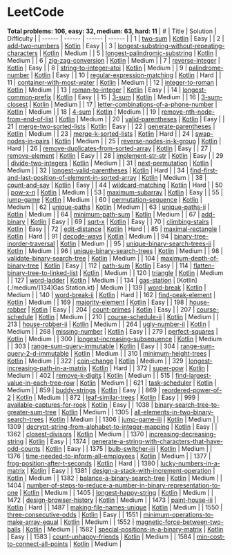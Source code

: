 # LeetCode
**Total problems: 106, easy: 32, medium: 63, hard: 11**
| # | Title | Solution | Difficulty |
| ------ | ------ | ------ | ------ |
| 1 | [two-sum](https://leetcode.com/problems/two-sum/description/) | [Kotlin](./easy/1.two-sum.kt) | Easy |
| 2 | [add-two-numbers](https://leetcode.com/problems/add-two-numbers/description/) | [Kotlin](./easy/2.add-two-numbers.kt) | Easy |
| 3 | [longest-substring-without-repeating-characters](https://leetcode.com/problems/longest-substring-without-repeating-characters/description/) | [Kotlin](./medium/3.longest-substring-without-repeating-characters.kt) | Medium |
| 5 | [longest-palindromic-substring](https://leetcode.com/problems/longest-palindromic-substring/description/) | [Kotlin](./medium/5.longest-palindromic-substring.kt) | Medium |
| 6 | [zig-zag-conversion](https://leetcode.com/problems/zig-zag-conversion/description/) | [Kotlin](./medium/6.zig-zag-conversion.kt) | Medium |
| 7 | [reverse-integer](https://leetcode.com/problems/reverse-integer/description/) | [Kotlin](./easy/7.reverse-integer.kt) | Easy |
| 8 | [string-to-integer-atoi](https://leetcode.com/problems/string-to-integer-atoi/description/) | [Kotlin](./medium/8.string-to-integer-atoi.kt) | Medium |
| 9 | [palindrome-number](https://leetcode.com/problems/palindrome-number/description/) | [Kotlin](./easy/9.palindrome-number.kt) | Easy |
| 10 | [regular-expression-matching](https://leetcode.com/problems/regular-expression-matching/description/) | [Kotlin](./hard/10.regular-expression-matching.kt) | Hard |
| 11 | [container-with-most-water](https://leetcode.com/problems/container-with-most-water/description/) | [Kotlin](./medium/11.container-with-most-water.kt) | Medium |
| 12 | [integer-to-roman](https://leetcode.com/problems/integer-to-roman/description/) | [Kotlin](./medium/12.integer-to-roman.kt) | Medium |
| 13 | [roman-to-integer](https://leetcode.com/problems/roman-to-integer/description/) | [Kotlin](./easy/13.roman-to-integer.kt) | Easy |
| 14 | [longest-common-prefix](https://leetcode.com/problems/longest-common-prefix/description/) | [Kotlin](./easy/14.longest-common-prefix.kt) | Easy |
| 15 | [3-sum](https://leetcode.com/problems/3-sum/description/) | [Kotlin](./medium/15.3-sum.kt) | Medium |
| 16 | [3-sum-closest](https://leetcode.com/problems/3-sum-closest/description/) | [Kotlin](./medium/16.3-sum-closest.kt) | Medium |
| 17 | [letter-combinations-of-a-phone-number](https://leetcode.com/problems/letter-combinations-of-a-phone-number/description/) | [Kotlin](./medium/17.letter-combinations-of-a-phone-number.kt) | Medium |
| 18 | [4-sum](https://leetcode.com/problems/4-sum/description/) | [Kotlin](./medium/18.4-sum.kt) | Medium |
| 19 | [remove-nth-node-from-end-of-list](https://leetcode.com/problems/remove-nth-node-from-end-of-list/description/) | [Kotlin](./medium/19.remove-nth-node-from-end-of-list.kt) | Medium |
| 20 | [valid-parentheses](https://leetcode.com/problems/valid-parentheses/description/) | [Kotlin](./easy/20.valid-parentheses.kt) | Easy |
| 21 | [merge-two-sorted-lists](https://leetcode.com/problems/merge-two-sorted-lists/description/) | [Kotlin](./easy/21.merge-two-sorted-lists.kt) | Easy |
| 22 | [generate-parentheses](https://leetcode.com/problems/generate-parentheses/description/) | [Kotlin](./medium/22.generate-parentheses.kt) | Medium |
| 23 | [merge-k-sorted-lists](https://leetcode.com/problems/merge-k-sorted-lists/description/) | [Kotlin](./hard/23.merge-k-sorted-lists.kt) | Hard |
| 24 | [swap-nodes-in-pairs](https://leetcode.com/problems/swap-nodes-in-pairs/description/) | [Kotlin](./medium/24.swap-nodes-in-pairs.kt) | Medium |
| 25 | [reverse-nodes-in-k-group](https://leetcode.com/problems/reverse-nodes-in-k-group/description/) | [Kotlin](./hard/25.reverse-nodes-in-k-group.kt) | Hard |
| 26 | [remove-duplicates-from-sorted-array](https://leetcode.com/problems/remove-duplicates-from-sorted-array/description/) | [Kotlin](./easy/26.remove-duplicates-from-sorted-array.kt) | Easy |
| 27 | [remove-element](https://leetcode.com/problems/remove-element/description/) | [Kotlin](./easy/27.remove-element.kt) | Easy |
| 28 | [implement-str-str](https://leetcode.com/problems/implement-str-str/description/) | [Kotlin](./easy/28.implement-str-str.kt) | Easy |
| 29 | [divide-two-integers](https://leetcode.com/problems/divide-two-integers/description/) | [Kotlin](./medium/29.divide-two-integers.kt) | Medium |
| 31 | [next-permutation](https://leetcode.com/problems/next-permutation/description/) | [Kotlin](./medium/31.next-permutation.kt) | Medium |
| 32 | [longest-valid-parentheses](https://leetcode.com/problems/longest-valid-parentheses/description/) | [Kotlin](./hard/32.longest-valid-parentheses.kt) | Hard |
| 34 | [find-first-and-last-position-of-element-in-sorted-array](https://leetcode.com/problems/find-first-and-last-position-of-element-in-sorted-array/description/) | [Kotlin](./medium/34.find-first-and-last-position-of-element-in-sorted-array.kt) | Medium |
| 38 | [count-and-say](https://leetcode.com/problems/count-and-say/description/) | [Kotlin](./easy/38.count-and-say.kt) | Easy |
| 44 | [wildcard-matching](https://leetcode.com/problems/wildcard-matching/description/) | [Kotlin](./hard/44.wildcard-matching.kt) | Hard |
| 50 | [pow-x-n](https://leetcode.com/problems/pow-x-n/description/) | [Kotlin](./medium/50.pow-x-n.kt) | Medium |
| 53 | [maximum-subarray](https://leetcode.com/problems/maximum-subarray/description/) | [Kotlin](./easy/53.maximum-subarray.kt) | Easy |
| 55 | [jump-game](https://leetcode.com/problems/jump-game/description/) | [Kotlin](./medium/55.jump-game.kt) | Medium |
| 60 | [permutation-sequence](https://leetcode.com/problems/permutation-sequence/description/) | [Kotlin](./medium/60.permutation-sequence.kt) | Medium |
| 62 | [unique-paths](https://leetcode.com/problems/unique-paths/description/) | [Kotlin](./medium/62.unique-paths.kt) | Medium |
| 63 | [unique-paths-ii](https://leetcode.com/problems/unique-paths-ii/description/) | [Kotlin](./medium/63.unique-paths-ii.kt) | Medium |
| 64 | [minimum-path-sum](https://leetcode.com/problems/minimum-path-sum/description/) | [Kotlin](./medium/64.minimum-path-sum.kt) | Medium |
| 67 | [add-binary](https://leetcode.com/problems/add-binary/description/) | [Kotlin](./easy/67.add-binary.kt) | Easy |
| 69 | [sqrt-x](https://leetcode.com/problems/sqrt-x/description/) | [Kotlin](./easy/69.sqrt-x.kt) | Easy |
| 70 | [climbing-stairs](https://leetcode.com/problems/climbing-stairs/description/) | [Kotlin](./easy/70.climbing-stairs.kt) | Easy |
| 72 | [edit-distance](https://leetcode.com/problems/edit-distance/description/) | [Kotlin](./hard/72.edit-distance.kt) | Hard |
| 85 | [maximal-rectangle](https://leetcode.com/problems/maximal-rectangle/description/) | [Kotlin](./hard/85.maximal-rectangle.kt) | Hard |
| 91 | [decode-ways](https://leetcode.com/problems/decode-ways/description/) | [Kotlin](./medium/91.decode-ways.kt) | Medium |
| 94 | [binary-tree-inorder-traversal](https://leetcode.com/problems/binary-tree-inorder-traversal/description/) | [Kotlin](./medium/94.binary-tree-inorder-traversal.kt) | Medium |
| 95 | [unique-binary-search-trees-ii](https://leetcode.com/problems/unique-binary-search-trees-ii/description/) | [Kotlin](./medium/95.unique-binary-search-trees-ii.kt) | Medium |
| 96 | [unique-binary-search-trees](https://leetcode.com/problems/unique-binary-search-trees/description/) | [Kotlin](./medium/96.unique-binary-search-trees.kt) | Medium |
| 98 | [validate-binary-search-tree](https://leetcode.com/problems/validate-binary-search-tree/description/) | [Kotlin](./medium/98.validate-binary-search-tree.kt) | Medium |
| 104 | [maximum-depth-of-binary-tree](https://leetcode.com/problems/maximum-depth-of-binary-tree/description/) | [Kotlin](./easy/104.maximum-depth-of-binary-tree.kt) | Easy |
| 112 | [path-sum](https://leetcode.com/problems/path-sum/description/) | [Kotlin](./easy/112.path-sum.kt) | Easy |
| 114 | [flatten-binary-tree-to-linked-list](https://leetcode.com/problems/flatten-binary-tree-to-linked-list/description/) | [Kotlin](./medium/114.flatten-binary-tree-to-linked-list.kt) | Medium |
| 120 | [triangle](https://leetcode.com/problems/triangle/description/) | [Kotlin](./medium/120.triangle.kt) | Medium |
| 127 | [word-ladder](https://leetcode.com/problems/word-ladder/description/) | [Kotlin](./medium/127.word-ladder.kt) | Medium |
| 134 | [gas-station](https://leetcode.com/problems/gas-station/description/) | [Kotlin](./medium/[134]Gas Station.kt) | Medium |
| 139 | [word-break](https://leetcode.com/problems/word-break/description/) | [Kotlin](./medium/139.word-break.kt) | Medium |
| 140 | [word-break-ii](https://leetcode.com/problems/word-break-ii/description/) | [Kotlin](./hard/140.word-break-ii.kt) | Hard |
| 162 | [find-peak-element](https://leetcode.com/problems/find-peak-element/description/) | [Kotlin](./medium/162.find-peak-element.kt) | Medium |
| 169 | [majority-element](https://leetcode.com/problems/majority-element/description/) | [Kotlin](./easy/169.majority-element.kt) | Easy |
| 198 | [house-robber](https://leetcode.com/problems/house-robber/description/) | [Kotlin](./easy/198.house-robber.kt) | Easy |
| 204 | [count-primes](https://leetcode.com/problems/count-primes/description/) | [Kotlin](./easy/204.count-primes.kt) | Easy |
| 207 | [course-schedule](https://leetcode.com/problems/course-schedule/description/) | [Kotlin](./medium/207.course-schedule.kt) | Medium |
| 210 | [course-schedule-ii](https://leetcode.com/problems/course-schedule-ii/description/) | [Kotlin](./medium/210.course-schedule-ii.kt) | Medium |
| 213 | [house-robber-ii](https://leetcode.com/problems/house-robber-ii/description/) | [Kotlin](./medium/213.house-robber-ii.kt) | Medium |
| 264 | [ugly-number-ii](https://leetcode.com/problems/ugly-number-ii/description/) | [Kotlin](./medium/264.ugly-number-ii.kt) | Medium |
| 268 | [missing-number](https://leetcode.com/problems/missing-number/description/) | [Kotlin](./easy/268.missing-number.kt) | Easy |
| 279 | [perfect-squares](https://leetcode.com/problems/perfect-squares/description/) | [Kotlin](./medium/279.perfect-squares.kt) | Medium |
| 300 | [longest-increasing-subsequence](https://leetcode.com/problems/longest-increasing-subsequence/description/) | [Kotlin](./medium/300.longest-increasing-subsequence.kt) | Medium |
| 303 | [range-sum-query-immutable](https://leetcode.com/problems/range-sum-query-immutable/description/) | [Kotlin](./easy/303.range-sum-query-immutable.kt) | Easy |
| 304 | [range-sum-query-2-d-immutable](https://leetcode.com/problems/range-sum-query-2-d-immutable/description/) | [Kotlin](./medium/304.range-sum-query-2-d-immutable.kt) | Medium |
| 310 | [minimum-height-trees](https://leetcode.com/problems/minimum-height-trees/description/) | [Kotlin](./medium/310.minimum-height-trees.kt) | Medium |
| 322 | [coin-change](https://leetcode.com/problems/coin-change/description/) | [Kotlin](./medium/322.coin-change.kt) | Medium |
| 329 | [longest-increasing-path-in-a-matrix](https://leetcode.com/problems/longest-increasing-path-in-a-matrix/description/) | [Kotlin](./hard/329.longest-increasing-path-in-a-matrix.kt) | Hard |
| 372 | [super-pow](https://leetcode.com/problems/super-pow/description/) | [Kotlin](./medium/372.super-pow.kt) | Medium |
| 402 | [remove-k-digits](https://leetcode.com/problems/remove-k-digits/description/) | [Kotlin](./medium/402.remove-k-digits.kt) | Medium |
| 515 | [find-largest-value-in-each-tree-row](https://leetcode.com/problems/find-largest-value-in-each-tree-row/description/) | [Kotlin](./medium/515.find-largest-value-in-each-tree-row.kt) | Medium |
| 621 | [task-scheduler](https://leetcode.com/problems/task-scheduler/description/) | [Kotlin](./medium/621.task-scheduler.kt) | Medium |
| 859 | [buddy-strings](https://leetcode.com/problems/buddy-strings/description/) | [Kotlin](./easy/859.buddy-strings.kt) | Easy |
| 869 | [reordered-power-of-2](https://leetcode.com/problems/reordered-power-of-2/description/) | [Kotlin](./medium/869.reordered-power-of-2.kt) | Medium |
| 872 | [leaf-similar-trees](https://leetcode.com/problems/leaf-similar-trees/description/) | [Kotlin](./easy/872.leaf-similar-trees.kt) | Easy |
| 999 | [available-captures-for-rook](https://leetcode.com/problems/available-captures-for-rook/description/) | [Kotlin](./easy/999.available-captures-for-rook.kt) | Easy |
| 1038 | [binary-search-tree-to-greater-sum-tree](https://leetcode.com/problems/binary-search-tree-to-greater-sum-tree/description/) | [Kotlin](./medium/1038.binary-search-tree-to-greater-sum-tree.kt) | Medium |
| 1305 | [all-elements-in-two-binary-search-trees](https://leetcode.com/problems/all-elements-in-two-binary-search-trees/description/) | [Kotlin](./medium/1305.all-elements-in-two-binary-search-trees.kt) | Medium |
| 1306 | [jump-game-iii](https://leetcode.com/problems/jump-game-iii/description/) | [Kotlin](./medium/1306.jump-game-iii.kt) | Medium |
| 1309 | [decrypt-string-from-alphabet-to-integer-mapping](https://leetcode.com/problems/decrypt-string-from-alphabet-to-integer-mapping/description/) | [Kotlin](./easy/1309.decrypt-string-from-alphabet-to-integer-mapping.kt) | Easy |
| 1362 | [closest-divisors](https://leetcode.com/problems/closest-divisors/description/) | [Kotlin](./medium/1362.closest-divisors.kt) | Medium |
| 1370 | [increasing-decreasing-string](https://leetcode.com/problems/increasing-decreasing-string/description/) | [Kotlin](./easy/1370.increasing-decreasing-string.kt) | Easy |
| 1374 | [generate-a-string-with-characters-that-have-odd-counts](https://leetcode.com/problems/generate-a-string-with-characters-that-have-odd-counts/description/) | [Kotlin](./easy/1374.generate-a-string-with-characters-that-have-odd-counts.kt) | Easy |
| 1375 | [bulb-switcher-iii](https://leetcode.com/problems/bulb-switcher-iii/description/) | [Kotlin](./medium/1375.bulb-switcher-iii.kt) | Medium |
| 1376 | [time-needed-to-inform-all-employees](https://leetcode.com/problems/time-needed-to-inform-all-employees/description/) | [Kotlin](./medium/1376.time-needed-to-inform-all-employees.kt) | Medium |
| 1377 | [frog-position-after-t-seconds](https://leetcode.com/problems/frog-position-after-t-seconds/description/) | [Kotlin](./hard/1377.frog-position-after-t-seconds.kt) | Hard |
| 1380 | [lucky-numbers-in-a-matrix](https://leetcode.com/problems/lucky-numbers-in-a-matrix/description/) | [Kotlin](./easy/1380.lucky-numbers-in-a-matrix.kt) | Easy |
| 1381 | [design-a-stack-with-increment-operation](https://leetcode.com/problems/design-a-stack-with-increment-operation/description/) | [Kotlin](./medium/1381.design-a-stack-with-increment-operation.kt) | Medium |
| 1382 | [balance-a-binary-search-tree](https://leetcode.com/problems/balance-a-binary-search-tree/description/) | [Kotlin](./medium/1382.balance-a-binary-search-tree.kt) | Medium |
| 1404 | [number-of-steps-to-reduce-a-number-in-binary-representation-to-one](https://leetcode.com/problems/number-of-steps-to-reduce-a-number-in-binary-representation-to-one/description/) | [Kotlin](./medium/1404.number-of-steps-to-reduce-a-number-in-binary-representation-to-one.kt) | Medium |
| 1405 | [longest-happy-string](https://leetcode.com/problems/longest-happy-string/description/) | [Kotlin](./medium/1405.longest-happy-string.kt) | Medium |
| 1472 | [design-browser-history](https://leetcode.com/problems/design-browser-history/description/) | [Kotlin](./medium/1472.design-browser-history.kt) | Medium |
| 1473 | [paint-house-iii](https://leetcode.com/problems/paint-house-iii/description/) | [Kotlin](./hard/1473.paint-house-iii.kt) | Hard |
| 1487 | [making-file-names-unique](https://leetcode.com/problems/making-file-names-unique/description/) | [Kotlin](./medium/1487.making-file-names-unique.kt) | Medium |
| 1550 | [three-consecutive-odds](https://leetcode.com/problems/three-consecutive-odds/description/) | [Kotlin](./easy/1550.three-consecutive-odds.kt) | Easy |
| 1551 | [minimum-operations-to-make-array-equal](https://leetcode.com/problems/minimum-operations-to-make-array-equal/description/) | [Kotlin](./medium/1551.minimum-operations-to-make-array-equal.kt) | Medium |
| 1552 | [magnetic-force-between-two-balls](https://leetcode.com/problems/magnetic-force-between-two-balls/description/) | [Kotlin](./medium/1552.magnetic-force-between-two-balls.kt) | Medium |
| 1582 | [special-positions-in-a-binary-matrix](https://leetcode.com/problems/special-positions-in-a-binary-matrix/description/) | [Kotlin](./easy/1582.special-positions-in-a-binary-matrix.kt) | Easy |
| 1583 | [count-unhappy-friends](https://leetcode.com/problems/count-unhappy-friends/description/) | [Kotlin](./medium/1583.count-unhappy-friends.kt) | Medium |
| 1584 | [min-cost-to-connect-all-points](https://leetcode.com/problems/min-cost-to-connect-all-points/description/) | [Kotlin](./medium/1584.min-cost-to-connect-all-points.kt) | Medium |
